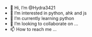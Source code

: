 - 👋 Hi, I’m @Hydra3421
- 👀 I’m interested in python, ahk and js
- 🌱 I’m currently learning python
- 💞️ I’m looking to collaborate on ...
- 📫 How to reach me ...

<!---
Hydra3421/Hydra3421 is a ✨ special ✨ repository because its `README.md` (this file) appears on your GitHub profile.
You can click the Preview link to take a look at your changes.
--->
